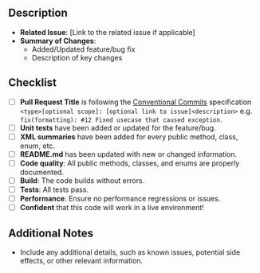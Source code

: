 ## Description

- **Related Issue**: [Link to the related issue if applicable]
- **Summary of Changes**:
    - Added/Updated feature/bug fix
    - Description of key changes

## Checklist

- [ ] **Pull Request Title** is following the [Conventional Commits](https://www.conventionalcommits.org/en/v1.0.0/#summary) specification `<type>[optional scope]: [optional link to issue]<description>` e.g. `fix(formatting): #12 Fixed usecase that caused exception`.
- [ ] **Unit tests** have been added or updated for the feature/bug.
- [ ] **XML summaries** have been added for every public method, class, enum, etc.
- [ ] **README.md** has been updated with new or changed information.
- [ ] **Code quality**: All public methods, classes, and enums are properly documented.
- [ ] **Build**: The code builds without errors.
- [ ] **Tests**: All tests pass.
- [ ] **Performance**: Ensure no performance regressions or issues.
- [ ] **Confident** that this code will work in a live environment!

## Additional Notes

- Include any additional details, such as known issues, potential side effects, or other relevant information.
